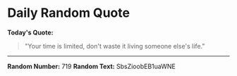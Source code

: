 # Daily Random Quote

**Today's Quote:**
> "Your time is limited, don't waste it living someone else's life."

---

**Random Number:** 719
**Random Text:** SbsZioobEB1uaWNE
